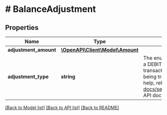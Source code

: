 # # BalanceAdjustment

## Properties

Name | Type | Description | Notes
------------ | ------------- | ------------- | -------------
**adjustment_amount** | [**\OpenAPI\Client\Model\Amount**](Amount.md) |  | [optional]
**adjustment_type** | **string** | The enumeration value returned here indicates if the charge is a DEBIT or a CREDIT to the seller. Generally, all transfer transaction types are going to be DEBIT, since the money is being tranferred from the seller to eBay. For implementation help, refer to &lt;a href&#x3D;&#39;https://developer.ebay.com/api-docs/sell/finances/types/pay:BookingEntryEnum&#39;&gt;eBay API documentation&lt;/a&gt; | [optional]

[[Back to Model list]](../../README.md#models) [[Back to API list]](../../README.md#endpoints) [[Back to README]](../../README.md)
